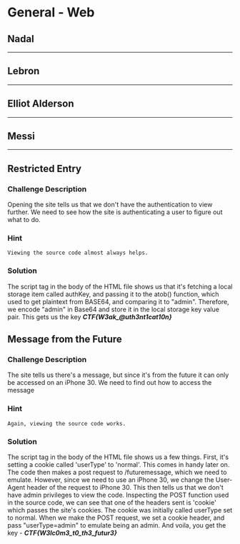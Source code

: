 # General - Web

## Nadal

---

## Lebron

---

## Elliot Alderson

---

## Messi

---

## Restricted Entry

### Challenge Description

Opening the site tells us that we don't have the authentication to view further. We need to see how the site is authenticating a user to figure out what to do.

### Hint

```
Viewing the source code almost always helps.
```

### Solution

The script tag in the body of the HTML file shows us that it's fetching a local storage item called authKey, and passing it to the atob() function, which used to get plaintext from BASE64, and comparing it to "admin". Therefore, we encode "admin" in Base64 and store it in the local storage key value pair. This gets us the key ***CTF{W3ak_@uth3nt1cat10n}*** 

## Message from the Future

### Challenge Description

The site tells us there's a message, but since it's from the future it can only be accessed on an iPhone 30. We need to find out how to access the message

### Hint

```
Again, viewing the source code works.
```

### Solution

The script tag in the body of the HTML file shows us a few things. First, it's setting a cookie called 'userType' to 'normal'. This comes in handy later on. The code then makes a post request to /futuremessage, which we need to emulate. However, since we need to use an iPhone 30, we change the User-Agent header of the request to iPhone 30. This then tells us that we don't have admin privileges to view the code. Inspecting the POST function used in the source code, we can see that one of the headers sent is 'cookie' which passes the site's cookies. The cookie was initially called userType set to normal. When we make the POST request, we set a cookie header, and pass "userType=admin" to emulate being an admin. And voila, you get the key - ***CTF{W3lc0m3_t0_th3_futur3}***
